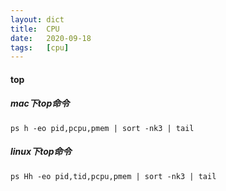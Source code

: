```yaml
---
layout: dict
title:  CPU
date:   2020-09-18
tags:   [cpu]
---
```


#### top

##### mac下top命令

```linux
ps h -eo pid,pcpu,pmem | sort -nk3 | tail
```

##### linux下top命令

```linux
ps Hh -eo pid,tid,pcpu,pmem | sort -nk3 | tail
```
